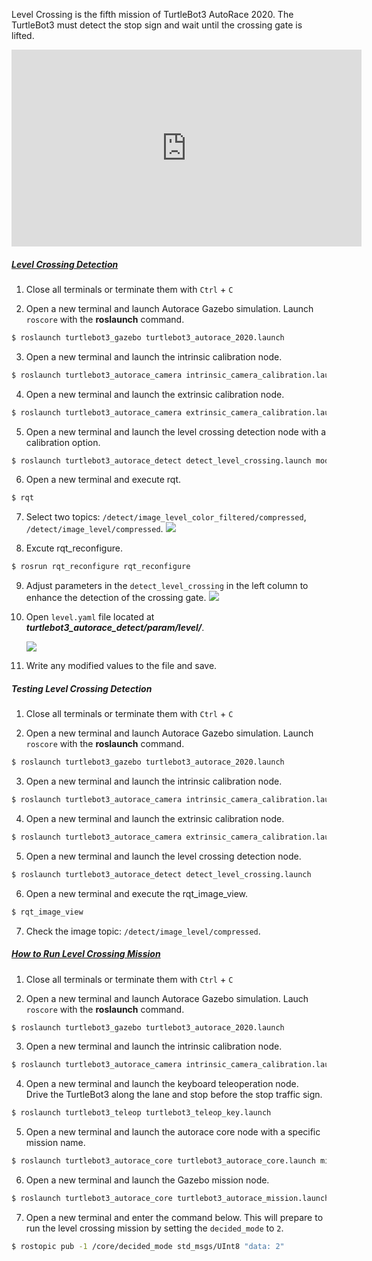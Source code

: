 
<!-- #### [Level Crossing](#level-crossing) -->

Level Crossing is the fifth mission of TurtleBot3 AutoRace 2020. The TurtleBot3 must detect the stop sign and wait until the crossing gate is lifted.

<iframe width="560" height="315" src="https://www.youtube.com/embed/PMOYhx9kiDk" title="YouTube video player" frameborder="0" allow="accelerometer; autoplay; clipboard-write; encrypted-media; gyroscope; picture-in-picture" allowfullscreen></iframe>

##### [Level Crossing Detection](#level-crossing-detection)

1. Close all terminals or terminate them with `Ctrl` + `C`

2. Open a new terminal and launch Autorace Gazebo simulation. Launch `roscore` with the **roslaunch** command.
```bash
$ roslaunch turtlebot3_gazebo turtlebot3_autorace_2020.launch
```

3. Open a new terminal and launch the intrinsic calibration node.
```bash
$ roslaunch turtlebot3_autorace_camera intrinsic_camera_calibration.launch
```

4. Open a new terminal and launch the extrinsic calibration node.
```bash
$ roslaunch turtlebot3_autorace_camera extrinsic_camera_calibration.launch
```

5. Open a new terminal and launch the level crossing detection node with a calibration option.
```bash
$ roslaunch turtlebot3_autorace_detect detect_level_crossing.launch mode:=calibration
```

6. Open a new terminal and execute rqt.
```bash
$ rqt
```

7. Select two topics: `/detect/image_level_color_filtered/compressed`, `/detect/image_level/compressed`.
    ![](/assets/images/platform/turtlebot3/autonomous_driving/noetic_detect_level.png)

8. Excute rqt_reconfigure.
```bash
$ rosrun rqt_reconfigure rqt_reconfigure
```

9. Adjust parameters in the `detect_level_crossing` in the left column to enhance the detection of the crossing gate.
![](/assets/images/platform/turtlebot3/autonomous_driving/noetic_level_reconfigure.png)

10. Open `level.yaml` file located at ***turtlebot3_autorace_detect/param/level/***.

    ![](/assets/images/platform/turtlebot3/autonomous_driving/noetic_level_yaml.png)

11. Write any modified values to the file and save.

##### Testing Level Crossing Detection

1. Close all terminals or terminate them with `Ctrl` + `C`

2. Open a new terminal and launch Autorace Gazebo simulation. Launch `roscore` with the **roslaunch** command.
```bash
$ roslaunch turtlebot3_gazebo turtlebot3_autorace_2020.launch
```

3. Open a new terminal and launch the intrinsic calibration node.
```bash
$ roslaunch turtlebot3_autorace_camera intrinsic_camera_calibration.launch
```

4. Open a new terminal and launch the extrinsic calibration node.
```bash
$ roslaunch turtlebot3_autorace_camera extrinsic_camera_calibration.launch
```

5. Open a new terminal and launch the level crossing detection node.
```bash
$ roslaunch turtlebot3_autorace_detect detect_level_crossing.launch
```

6. Open a new terminal and execute the rqt_image_view.
```bash
$ rqt_image_view
```

7. Check the image topic: `/detect/image_level/compressed`.

##### [How to Run Level Crossing Mission](#how-to-run-level-crossing-mission)

1. Close all terminals or terminate them with `Ctrl` + `C`

2. Open a new terminal and launch Autorace Gazebo simulation. Lauch `roscore` with the **roslaunch** command.
```bash
$ roslaunch turtlebot3_gazebo turtlebot3_autorace_2020.launch
```

3. Open a new terminal and launch the intrinsic calibration node.
```bash
$ roslaunch turtlebot3_autorace_camera intrinsic_camera_calibration.launch
```

4. Open a new terminal and launch the keyboard teleoperation node.  
Drive the TurtleBot3 along the lane and stop before the stop traffic sign.
```bash
$ roslaunch turtlebot3_teleop turtlebot3_teleop_key.launch
```

5. Open a new terminal and launch the autorace core node with a specific mission name.
```bash
$ roslaunch turtlebot3_autorace_core turtlebot3_autorace_core.launch mission:=level_crossing
```

6. Open a new terminal and launch the Gazebo mission node.
```bash
$ roslaunch turtlebot3_autorace_core turtlebot3_autorace_mission.launch
```

7. Open a new terminal and enter the command below. This will prepare to run the level crossing mission by setting the `decided_mode` to `2`.
```bash
$ rostopic pub -1 /core/decided_mode std_msgs/UInt8 "data: 2"
```
